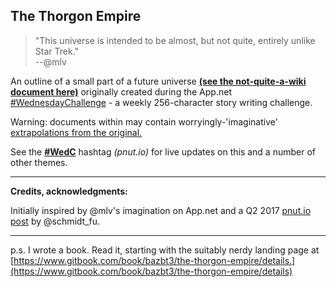 ## The Thorgon Empire

> "This universe is intended to be almost, but not quite, entirely unlike Star Trek."    
--@mlv

An outline of a small part of a future universe [**(see the not-quite-a-wiki document here)**](Outline.md) originally created during the App.net [\#WednesdayChallenge](https://github.com/bazbt3/appdotnet_stuff/wiki/WednesdayChallenge) - a weekly 256-character story writing challenge.

Warning: documents within may contain worryingly-'imaginative' [extrapolations from the original.](https://github.com/bazbt3/the_thorgon_empire/tree/master/words)

See the [**\#WedC**](https://pnut.io/tags/WedC) hashtag *(pnut.io)* for live updates on this and a number of other themes.

---

**Credits, acknowledgments:**

Initially inspired by @mlv's imagination on App.net and a Q2 2017 [pnut.io post](https://posts.pnut.io/72575) by @schmidt_fu.

---

p.s. I wrote a book. Read it, starting with the suitably nerdy landing page at [https://www.gitbook.com/book/bazbt3/the-thorgon-empire/details.](https://www.gitbook.com/book/bazbt3/the-thorgon-empire/details)
